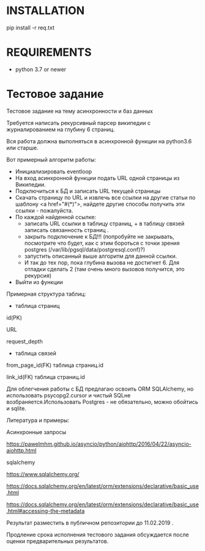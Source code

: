 # INSTALLATION
pip install -r req.txt

# REQUIREMENTS
- python 3.7 or newer

# Тестовое задание
Тестовое задание на тему асинхронности и баз данных

Требуется написать рекурсивный парсер википедии с журналированием на глубину 6 страниц. 

Вся работа должна выполняться в асинхронной функции на python3.6 или старше.

Вот примерный алгоритм работы:

- Инициализировать eventloop
- На вход асинхронной функции подать URL одной страницы из Википедии.
- Подключиться к БД и записать URL текущей страницы
- Скачать страницу по URL и извлечь все ссылки на другие статьи по шаблону \<a href="#(*)">\, найдете другие способы получить эти ссылки - пожалуйста.
- По каждой найденной ссылке:
    - записать URL ссылки в таблицу страниц, + в таблицу связей записать связанность страниц .
    - закрыть подключение к БД!!! (попробуйте не закрывать, посмотрите что будет, как с этим бороться с точки зрения postgres (/var/lib/pgsql/data/postgresql.conf)?)
    - запустить описанный выше алгоритм для данной ссылки.
    - И так до тех пор, пока глубина вызова не достигнет 6. Для отладки сделать 2 (там очень много вызовов получится, это рекурсия)
- Выйти из функции
 
Примерная структура таблиц:
- таблица страниц

id(PK)

URL

request_depth

- таблица связей

from_page_id(FK) таблица страниц.id

link_id(FK) таблица страниц.id


Для облегчения работы с БД предлагаю освоить ORM SQLAlchemy, но использовать 
psycopg2.cursor и чистый SQLне возбраняется.Использовать Postgres - не обязательно, можно обойтись и sqlite.

 

Литература и примеры:

Асинхронные запросы

https://pawelmhm.github.io/asyncio/python/aiohttp/2016/04/22/asyncio-aiohttp.html

sqlalchemy

https://www.sqlalchemy.org/

https://docs.sqlalchemy.org/en/latest/orm/extensions/declarative/basic_use.html

https://docs.sqlalchemy.org/en/latest/orm/extensions/declarative/basic_use.html#accessing-the-metadata

Результат разместить в публичном репозитории до 11.02.2019 .

Продление срока исполнения тестового задания обсуждается после оценки предварительных результатов.

